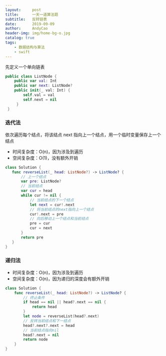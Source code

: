 ```yaml
---
layout:     post
title:      一天一道算法题
subtitle:   反转链表
date:       2019-09-09
author:     AndyCao
header-img: img/home-bg-o.jpg
catalog: true
tags:
    - 数据结构与算法
    - swift
---
```

先定义一个单向链表
```swift
public class ListNode {
    public var val: Int
    public var next: ListNode?
    public init(_ val: Int) {
        self.val = val
        self.next = nil
     }
 }
```

### 迭代法
 依次遍历每个结点，将该结点 next 指向上一个结点，用一个临时变量保存上一个结点
 - 时间复杂度：O(n)，因为涉及到遍历
 - 空间复杂度：O(1)，没有额外开销
 ```swift 
class Solution {
    func reverseList(_ head: ListNode?) -> ListNode? {
        // 上一个结点
        var pre: ListNode?
        // 当前结点
        var cur = head
        while cur != nil {
            // 当前结点的下一个结点
            let next = cur!.next
            // 将当前结点的next指向上一个结点
            cur!.next = pre
            // 向后移动上一个结点和当前结点
            pre = cur
            cur = next
        }
        return pre
    }
}
 ```

### 递归法
- 时间复杂度：O(n)，因为涉及到遍历
- 空间复杂度：O(n)，因为递归的深度会有额外开销
```swift
class Solution {
    func reverseList(_ head: ListNode?) -> ListNode? {
        // 终止条件
        if head == nil || head?.next == nil {
            return head
        }
        let node = reverseList(head?.next)
        // 反转当前结点和下一结点
        head?.next?.next = head
        // 当前结点指向nil
        head?.next = nil
        return node
    }
}
```

